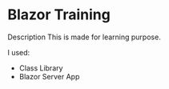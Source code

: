 # Blazor Training

Description
This is made for learning purpose.


I used: 
   - Class Library
   - Blazor Server App